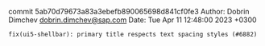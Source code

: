 commit 5ab70d79673a83a3ebefb890065698d841cf0fe3
Author: Dobrin Dimchev <dobrin.dimchev@sap.com>
Date:   Tue Apr 11 12:48:00 2023 +0300

    fix(ui5-shellbar): primary title respects text spacing styles (#6882)
